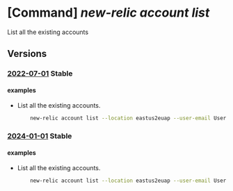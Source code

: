 # [Command] _new-relic account list_

List all the existing accounts

## Versions

### [2022-07-01](/Resources/mgmt-plane/L3N1YnNjcmlwdGlvbnMve30vcHJvdmlkZXJzL25ld3JlbGljLm9ic2VydmFiaWxpdHkvYWNjb3VudHM=/2022-07-01.xml) **Stable**

<!-- mgmt-plane /subscriptions/{}/providers/newrelic.observability/accounts 2022-07-01 -->

#### examples

- List all the existing accounts.
    ```bash
        new-relic account list --location eastus2euap --user-email UserEmail@123.com
    ```

### [2024-01-01](/Resources/mgmt-plane/L3N1YnNjcmlwdGlvbnMve30vcHJvdmlkZXJzL25ld3JlbGljLm9ic2VydmFiaWxpdHkvYWNjb3VudHM=/2024-01-01.xml) **Stable**

<!-- mgmt-plane /subscriptions/{}/providers/newrelic.observability/accounts 2024-01-01 -->

#### examples

- List all the existing accounts.
    ```bash
        new-relic account list --location eastus2euap --user-email UserEmail@123.com
    ```
